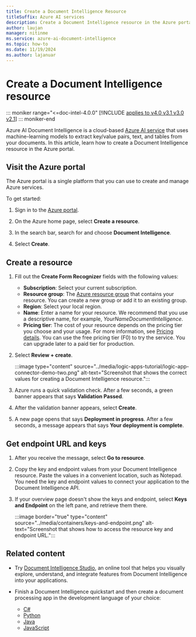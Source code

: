```yaml
---
title: Create a Document Intelligence Resource
titleSuffix: Azure AI services
description: Create a Document Intelligence resource in the Azure portal.
author: laujan
manager: nitinme
ms.service: azure-ai-document-intelligence
ms.topic: how-to
ms.date: 11/19/2024
ms.author: lajanuar
---
```



# Create a Document Intelligence resource

::: moniker range="<=doc-intel-4.0.0"
 [!INCLUDE [applies to v4.0 v3.1 v3.0 v2.1](../includes/applies-to-v40-v31-v30-v21.md)]
::: moniker-end

Azure AI Document Intelligence is a cloud-based [Azure AI service](../../../ai-services/index.yml) that uses machine-learning models to extract key/value pairs, text, and tables from your documents. In this article, learn how to create a Document Intelligence resource in the Azure portal.

## Visit the Azure portal

The Azure portal is a single platform that you can use to create and manage Azure services.

To get started:

1. Sign in to the [Azure portal](https://portal.azure.com).

1. On the Azure home page, select **Create a resource**.

1. In the search bar, search for and choose **Document Intelligence**.

1. Select **Create**.

## Create a resource

1. Fill out the **Create Form Recognizer** fields with the following values:

    * **Subscription**: Select your current subscription.
    * **Resource group**: The [Azure resource group](/azure/cloud-adoption-framework/govern/resource-consistency/resource-access-management#what-is-an-azure-resource-group) that contains your resource. You can create a new group or add it to an existing group.
    * **Region**: Select your local region.
    * **Name**: Enter a name for your resource. We recommend that you use a descriptive name, for example, *YourNameDocumentIntelligence*.
    * **Pricing tier**: The cost of your resource depends on the pricing tier you choose and your usage. For more information, see [Pricing details](https://azure.microsoft.com/pricing/details/cognitive-services/). You can use the free pricing tier (F0) to try the service. You can upgrade later to a paid tier for production.

1. Select **Review + create**.

    :::image type="content" source="../media/logic-apps-tutorial/logic-app-connector-demo-two.png" alt-text="Screenshot that shows the correct values for creating a Document Intelligence resource.":::

1. Azure runs a quick validation check. After a few seconds, a green banner appears that says **Validation Passed**.

1. After the validation banner appears, select **Create**.

1. A new page opens that says **Deployment in progress**. After a few seconds, a message appears that says **Your deployment is complete**.

## Get endpoint URL and keys

1. After you receive the message, select **Go to resource**.

1. Copy the key and endpoint values from your Document Intelligence resource. Paste the values in a convenient location, such as Notepad. You need the key and endpoint values to connect your application to the Document Intelligence API.

1. If your overview page doesn't show the keys and endpoint, select **Keys and Endpoint** on the left pane, and retrieve them there.

    :::image border="true" type="content" source="../media/containers/keys-and-endpoint.png" alt-text="Screenshot that shows how to access the resource key and endpoint URL.":::

## Related content

* Try [Document Intelligence Studio](../concept-document-intelligence-studio.md), an online tool that helps you visually explore, understand, and integrate features from Document Intelligence into your applications.
* Finish a Document Intelligence quickstart and then create a document processing app in the development language of your choice:

  * [C#](../quickstarts/get-started-sdks-rest-api.md?view=doc-intel-3.0.0&preserve-view=true)
  * [Python](../quickstarts/get-started-sdks-rest-api.md?view=doc-intel-3.0.0&preserve-view=true)
  * [Java](../quickstarts/get-started-sdks-rest-api.md?view=doc-intel-3.0.0&preserve-view=true)
  * [JavaScript](../quickstarts/get-started-sdks-rest-api.md?view=doc-intel-3.0.0&preserve-view=true)

